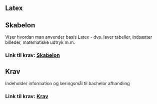 ## Latex
## Skabelon

Viser hvordan man anvender basis Latex - dvs. laver tabeller, indsætter billeder, matematiske udtryk m.m.

### Link til krav: [Skabelon](https://github.com/fred8728/SOFT_UFO_Latex/tree/master/Skabelon_bachelor)
## Krav
Indeholder information og læringsmål til bachelor afhandling
### Link til krav: [Krav](https://github.com/fred8728/SOFT_UFO_Latex/tree/master/Krav_bachelor)
